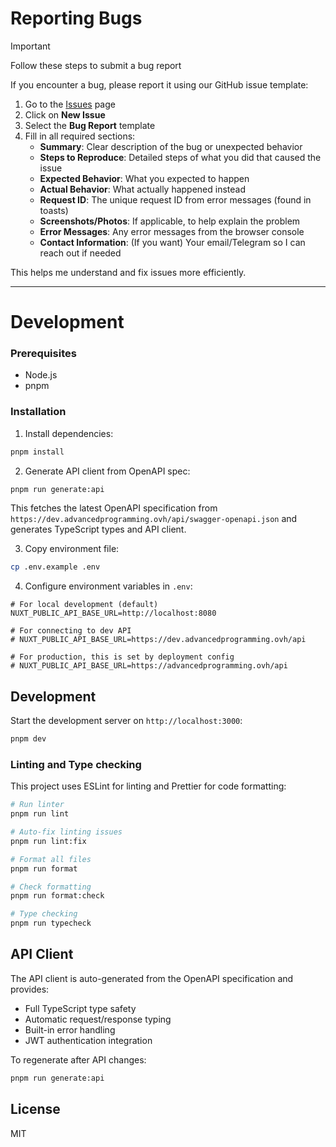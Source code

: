 # Reporting Bugs


> [!IMPORTANT]  
> Follow these steps to submit a bug report

If you encounter a bug, please report it using our GitHub issue template:

1. Go to the [Issues](https://github.com/FrostWalk/Frontend/issues) page
2. Click on **New Issue**
3. Select the **Bug Report** template
4. Fill in all required sections:
   - **Summary**: Clear description of the bug or unexpected behavior
   - **Steps to Reproduce**: Detailed steps of what you did that caused the issue
   - **Expected Behavior**: What you expected to happen
   - **Actual Behavior**: What actually happened instead
   - **Request ID**: The unique request ID from error messages (found in toasts)
   - **Screenshots/Photos**: If applicable, to help explain the problem
   - **Error Messages**: Any error messages from the browser console
   - **Contact Information**: (If you want) Your email/Telegram so I can reach out if needed

This helps me understand and fix issues more efficiently.

---

# Development

### Prerequisites

- Node.js
- pnpm

### Installation

1. Install dependencies:

```bash
pnpm install
```

2. Generate API client from OpenAPI spec:

```bash
pnpm run generate:api
```

This fetches the latest OpenAPI specification from `https://dev.advancedprogramming.ovh/api/swagger-openapi.json` and generates TypeScript types and API client.

3. Copy environment file:

```bash
cp .env.example .env
```

4. Configure environment variables in `.env`:

```env
# For local development (default)
NUXT_PUBLIC_API_BASE_URL=http://localhost:8080

# For connecting to dev API
# NUXT_PUBLIC_API_BASE_URL=https://dev.advancedprogramming.ovh/api

# For production, this is set by deployment config
# NUXT_PUBLIC_API_BASE_URL=https://advancedprogramming.ovh/api
```

## Development

Start the development server on `http://localhost:3000`:

```bash
pnpm dev
```

### Linting and Type checking

This project uses ESLint for linting and Prettier for code formatting:

```bash
# Run linter
pnpm run lint

# Auto-fix linting issues
pnpm run lint:fix

# Format all files
pnpm run format

# Check formatting
pnpm run format:check

# Type checking
pnpm run typecheck
```

## API Client

The API client is auto-generated from the OpenAPI specification and provides:

- Full TypeScript type safety
- Automatic request/response typing
- Built-in error handling
- JWT authentication integration

To regenerate after API changes:

```bash
pnpm run generate:api
```

## License

MIT
